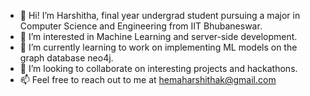 - 👋 Hi! I’m Harshitha, final year undergrad student pursuing a major in Computer Science and Engineering from IIT Bhubaneswar.
- 👀 I’m interested in Machine Learning and server-side development.
- 🌱 I’m currently learning to work on implementing ML models on the graph database neo4j.
- 💞️ I’m looking to collaborate on interesting projects and hackathons.
- 📫 Feel free to reach out to me at hemaharshithak@gmail.com

<!---
HemaHarshitha45/HemaHarshitha45 is a ✨ special ✨ repository because its `README.md` (this file) appears on your GitHub profile.
You can click the Preview link to take a look at your changes.
--->
